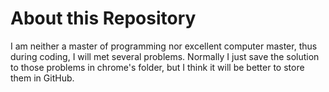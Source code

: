 # About this Repository

I am neither a master of programming nor excellent computer master, thus during coding, I will met several problems. Normally I just save the solution to those problems in chrome's folder, but I think it will be better to store them in GitHub.
